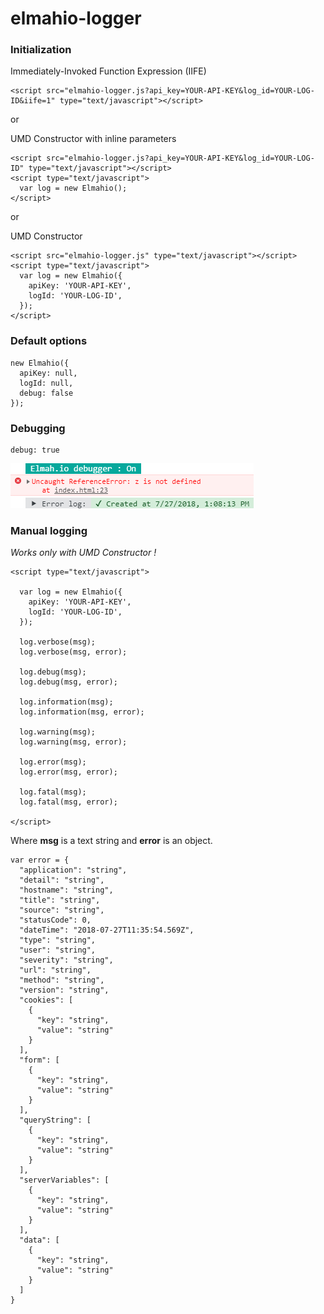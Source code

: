 # elmahio-logger

### Initialization

Immediately-Invoked Function Expression (IIFE)
```
<script src="elmahio-logger.js?api_key=YOUR-API-KEY&log_id=YOUR-LOG-ID&iife=1" type="text/javascript"></script>
```

or

UMD Constructor with inline parameters
```
<script src="elmahio-logger.js?api_key=YOUR-API-KEY&log_id=YOUR-LOG-ID" type="text/javascript"></script>
<script type="text/javascript">
  var log = new Elmahio();
</script>
```

or

UMD Constructor
```
<script src="elmahio-logger.js" type="text/javascript"></script>
<script type="text/javascript">
  var log = new Elmahio({
    apiKey: 'YOUR-API-KEY',
    logId: 'YOUR-LOG-ID',
  });
</script>
```


### Default options
```
new Elmahio({
  apiKey: null,
  logId: null,
  debug: false
});
```


### Debugging
```
debug: true
```
![debugging true - demo](debug-true.png)


### Manual logging
*Works only with UMD Constructor !*
```
<script type="text/javascript">

  var log = new Elmahio({
    apiKey: 'YOUR-API-KEY',
    logId: 'YOUR-LOG-ID',
  });

  log.verbose(msg);
  log.verbose(msg, error);

  log.debug(msg);
  log.debug(msg, error);

  log.information(msg);
  log.information(msg, error);

  log.warning(msg);
  log.warning(msg, error);

  log.error(msg);
  log.error(msg, error);

  log.fatal(msg);
  log.fatal(msg, error);

</script>
```
Where __msg__ is a text string and __error__ is an object.

```
var error = {
  "application": "string",
  "detail": "string",
  "hostname": "string",
  "title": "string",
  "source": "string",
  "statusCode": 0,
  "dateTime": "2018-07-27T11:35:54.569Z",
  "type": "string",
  "user": "string",
  "severity": "string",
  "url": "string",
  "method": "string",
  "version": "string",
  "cookies": [
    {
      "key": "string",
      "value": "string"
    }
  ],
  "form": [
    {
      "key": "string",
      "value": "string"
    }
  ],
  "queryString": [
    {
      "key": "string",
      "value": "string"
    }
  ],
  "serverVariables": [
    {
      "key": "string",
      "value": "string"
    }
  ],
  "data": [
    {
      "key": "string",
      "value": "string"
    }
  ]
}
```
